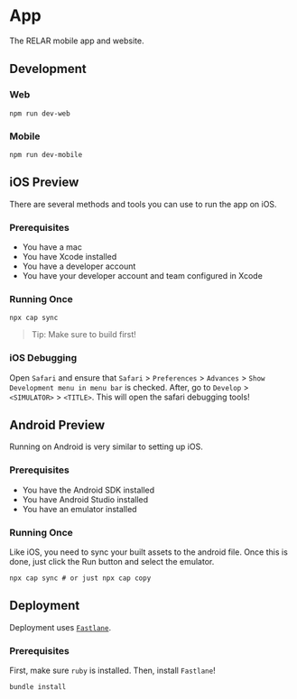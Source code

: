 # App

The RELAR mobile app and website.

## Development

### Web

```
npm run dev-web
```

### Mobile

```
npm run dev-mobile
```

## iOS Preview

There are several methods and tools you can use to run the app on iOS.

### Prerequisites

- You have a mac
- You have Xcode installed
- You have a developer account
- You have your developer account and team configured in Xcode

### Running Once

```
npx cap sync
```

> Tip: Make sure to build first!

### iOS Debugging

Open `Safari` and ensure that `Safari` > `Preferences` > `Advances` > `Show Development menu in menu bar` is checked. After, go to `Develop` > `<SIMULATOR>` > `<TITLE>`. This will open the safari debugging tools!

## Android Preview

Running on Android is very similar to setting up iOS.

### Prerequisites

- You have the Android SDK installed
- You have Android Studio installed
- You have an emulator installed

### Running Once

Like iOS, you need to sync your built assets to the android file. Once this is done, just click the Run button and select the emulator.

```
npx cap sync # or just npx cap copy
```

## Deployment

Deployment uses [`Fastlane`](https://docs.fastlane.tools/).

### Prerequisites

First, make sure `ruby` is installed. Then, install `Fastlane`!

```
bundle install
```

